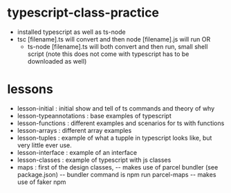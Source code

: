# typescript-class-practice

- installed typescript as well as ts-node
- tsc [filename].ts will convert and then node [filename].js will run OR
  - ts-node [filename].ts will both convert and then run, small shell script (note this does not come with typescript has to be downloaded as well)

# lessons

- lesson-initial : initial show and tell of ts commands and theory of why
- lesson-typeannotations : base examples of typescript
- lesson-functions : different examples and scenarios for ts with functions
- lesson-arrays : different array examples
- lesson-tuples : example of what a tupple in typescript looks like, but very little ever use.
- lesson-interface : example of an interface
- lesson-classes : example of typescript with js classes
- maps : first of the design classes,
  -- makes use of parcel bundler (see package.json)
  -- bundler command is npm run parcel-maps
  -- makes use of faker npm
